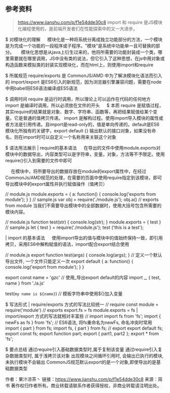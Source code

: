 ## 参考资料
> https://www.jianshu.com/p/f1e54dde30c8
import 和 require 是JS模块化编程使用的，是前端开发者们在性能探索中的又一大进步。

$ 对模块化的理解
  模块化是一种将系统分离成独立功能部分的方法，一个模块是为完成一个功能的一段程序或子程序。"模块"是系统中功能单一且可替换的部分。
  模块化思想是从java上衍生过来的，他将所需要的功能封装成一个类，哪里需要就在哪里调用，JS中没有类的说法，但它引入了这种思想，在js中用对象或构造函数来模拟类的封装实现模块化，而在html上，则使用import和require
 

$ 所属规范
require/exports 是 CommonJS/AMD 中为了解决模块化语法而引入的
import/export 是ES6引入的新规范，因为浏览器引擎兼容问题，需要在node中用babel将ES6语法编译成ES5语法

$ 调用时间
require 是运行时调用，所以理论上可以运作在代码的任何地方
import 是编译时调用，所以必须放在文件的开头
 
$ 本质
require 是赋值过程，其实require的结果就是对象、数字、字符串、函数等，再把结果赋值给某个变量。它是普通的值拷贝传递。
import 是解构过程。使用import导入模块的属性或者方法是引用传递。且import是read-only的，值是单向传递的。default是ES6 模块化所独有的关键字，export default {} 输出默认的接口对象，如果没有命名，则在import时可以自定义一个名称用来关联这个对象
 

$ 语法用法展示
| require的基本语法
  在导出的文件中使用module.exports对模块中的数据导出，内容类型可以是字符串，变量，对象，方法等不予限定。使用require()引入到需要的文件中即可

  在模块中，将所要导出的数据存放在module的export属性中，在经过CommonJs/AMD规范的处理，在需要的页面中使用require指定到该模块，即可导出模块中的export属性并执行赋值操作（值拷贝）

// module.js
module.exports = {
    a: function() {
        console.log('exports from module');
    }
}
// sample.js
var obj = require('./module.js');
obj.a()  // exports from module
当我们不需要导出模块中的全部数据时，使用大括号包含所需要的模块内容。

// module.js
function test(str) {
  console.log(str); 
}
module.exports = {
 test
}
// sample.js
let { test } =  require('./module.js');
test ('this is a test');
 

| import 的基本语法
  使用import导出的值与模块中的值始终保持一致，即引用拷贝，采用ES6中解构赋值的语法，import配合export结合使用

// module.js
export function test(args) {
  console.log(args);
}
// 定义一个默认导出文件, 一个文件只能定义一次
export default {
  a: function() {
    console.log('export from module');
  }
}

export const name = 'gzc'
// 使用_导出export default的内容
import _, { test, name } from './a.js'

test(`my name is ${name}`)  // 模板字符串中使用${}加入变量
 

$ 写法形式
| require/exports 方式的写法比较统一
// require
const module = require('module')
// exports
export.fs = fs
module.exports = fs
| import/export 方式的写法就相对丰富些
// import
import fs  from 'fs';
import { newFs as fs } from 'fs';  // ES6语法, 将fs重命名为newFs, 命名冲突时常用
import { part } from fs;
import fs, { part } from fs;
// export
export default fs;
export const fs;
export function part;
export { part1, part2 };
export * from 'fs';
 

$ 要点总结
通过require引入基础数据类型时,属于复制该变量
通过require引入复杂数据类型时, 属于浅拷贝该对象
出现模块之间循环引用时, 会输出已执行的模块, 未执行模块不会输出
CommonJS规范默认export的是一个对象,即使导出的是基础数据类型

作者：果汁凉茶丶
链接：https://www.jianshu.com/p/f1e54dde30c8
来源：简书
著作权归作者所有。商业转载请联系作者获得授权，非商业转载请注明出处。